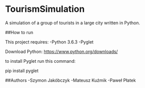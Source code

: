 # TourismSimulation

A simulation of a group of tourists in a large city written in Python.

##How to run

This project requires:
-Python 3.6.3
-Pyglet

Download Python:
https://www.python.org/downloads/

to install Pyglet run this command:

pip install pyglet

##Authors
-Szymon Jakóbczyk
-Mateusz Kuźmik
-Paweł Płatek

